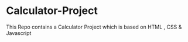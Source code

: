 # Calculator-Project
This Repo contains a Calculator Project which is based on HTML , CSS &amp; Javascript
